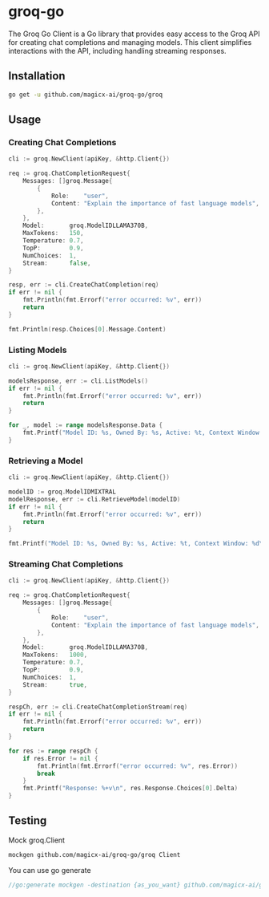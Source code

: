 # groq-go
The Groq Go Client is a Go library that provides easy access to the Groq API for creating chat completions and managing models. This client simplifies interactions with the API, including handling streaming responses.

## Installation
```bash
go get -u github.com/magicx-ai/groq-go/groq
```

## Usage
### Creating Chat Completions
```go
cli := groq.NewClient(apiKey, &http.Client{})

req := groq.ChatCompletionRequest{
    Messages: []groq.Message{
        {
            Role:    "user",
            Content: "Explain the importance of fast language models",
        },
    },
    Model:       groq.ModelIDLLAMA370B,
    MaxTokens:   150,
    Temperature: 0.7,
    TopP:        0.9,
    NumChoices:  1,
    Stream:      false,
}

resp, err := cli.CreateChatCompletion(req)
if err != nil {
    fmt.Println(fmt.Errorf("error occurred: %v", err))
    return
}

fmt.Println(resp.Choices[0].Message.Content)
```

### Listing Models
```go
cli := groq.NewClient(apiKey, &http.Client{})

modelsResponse, err := cli.ListModels()
if err != nil {
    fmt.Println(fmt.Errorf("error occurred: %v", err))
    return
}

for _, model := range modelsResponse.Data {
    fmt.Printf("Model ID: %s, Owned By: %s, Active: %t, Context Window: %d\n", model.ID, model.OwnedBy, model.Active, model.ContextWindow)
}
```

### Retrieving a Model
```go
cli := groq.NewClient(apiKey, &http.Client{})

modelID := groq.ModelIDMIXTRAL
modelResponse, err := cli.RetrieveModel(modelID)
if err != nil {
    fmt.Println(fmt.Errorf("error occurred: %v", err))
    return
}

fmt.Printf("Model ID: %s, Owned By: %s, Active: %t, Context Window: %d\n", modelResponse.ID, modelResponse.OwnedBy, modelResponse.Active, modelResponse.ContextWindow)
```

### Streaming Chat Completions
```go
cli := groq.NewClient(apiKey, &http.Client{})

req := groq.ChatCompletionRequest{
    Messages: []groq.Message{
        {
            Role:    "user",
            Content: "Explain the importance of fast language models",
        },
    },
    Model:       groq.ModelIDLLAMA370B,
    MaxTokens:   1000,
    Temperature: 0.7,
    TopP:        0.9,
    NumChoices:  1,
    Stream:      true,
}

respCh, err := cli.CreateChatCompletionStream(req)
if err != nil {
    fmt.Println(fmt.Errorf("error occurred: %v", err))
    return
}

for res := range respCh {
    if res.Error != nil {
        fmt.Println(fmt.Errorf("error occurred: %v", res.Error))
        break
    }
    fmt.Printf("Response: %+v\n", res.Response.Choices[0].Delta)
}
```

## Testing
Mock groq.Client
```bash
mockgen github.com/magicx-ai/groq-go/groq Client
```

You can use go generate
```go
//go:generate mockgen -destination {as_you_want} github.com/magicx-ai/groq-go/groq Client
```

